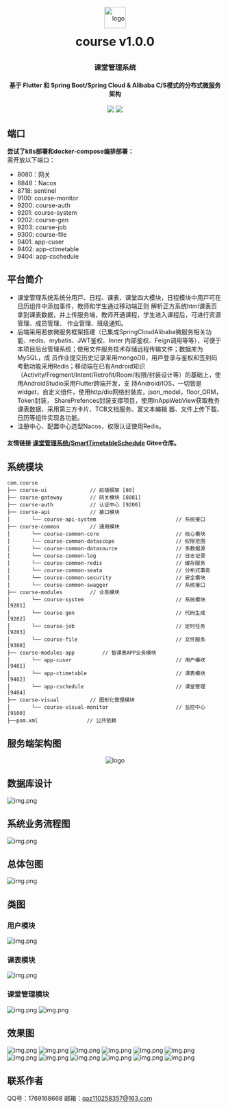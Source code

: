 <p align="center">
	<img alt="logo" src="./asset/smart_schedule.png" style="height: 50px;line-height: 50px;width: 50px;">
</p>
<h1 align="center" style="margin: 5px 0 30px; font-weight: bold;">course v1.0.0</h1>
<h3 align="center">课堂管理系统</h3>
<h4 align="center">基于 Flutter 和 Spring Boot/Spring Cloud & Alibaba C/S模式的分布式微服务架构</h4>
<p align="center">
<a href="https://gitee.com/SeaLandShell/SmartTimetableSchedule">
    <img src="https://img.shields.io/badge/course-v1.0.0-brightgreen.svg"></a>
<a href="https://gitee.com/SeaLandShell/SmartTimetableSchedule/blob/backend/LICENSE"><img src="https://img.shields.io/github/license/mashape/apistatus.svg"></a>
</p>

## 端口
**尝试了k8s部署和docker-compose编排部署：**\
需开放以下端口：
- 8080：网关
- 8848：Nacos
- 8718: sentinel
- 9100: course-monitor
- 9200: course-auth
- 9201: course-system
- 9202: course-gen
- 9203: course-job
- 9300: course-file
- 9401: app-cuser
- 9402: app-ctimetable
- 9404: app-cschedule

## 平台简介

* 课堂管理系统系统分⽤⼾、⽇程、课表、课堂四⼤模块，⽇程模块中⽤⼾可在⽇历组件中添加事件，教师和学⽣通过移动端正则
解析正⽅系统html课表⻚拿到课表数据，并上传服务端，教师开通课程，学⽣进⼊课程后，可进⾏资源管理、成员管理、
作业管理、班级通知。
* 后端采⽤若依微服务框架搭建（已集成SpringCloudAlibaba微服务相关功能、redis、mybatis、JWT鉴权、Inner
  内部鉴权、Feign调⽤等等），可便于本项⽬后台管理系统；使⽤⽂件服务技术存储远程传输⽂件；数据库为MySQL，成
  员作业提交历史记录采⽤mongoDB，⽤⼾登录与鉴权和签到码考勤功能采⽤Redis；移动端在已有Android知识
  （Activity/Fregment/Intent/Retrofit/Room/权限/封装设计等）的基础上，使⽤AndroidStudio采⽤Flutter跨端开发，⽀
  持Android/IOS，⼀切皆是widget，⾃定义组件，使⽤http/dio⽹络封装库，json_model，floor_ORM，Token封装，
  SharePrefences封装⽀撑项⽬，使⽤InAppWebView获取教务课表数据，采⽤第三⽅卡⽚、TCB⽂档服务、富⽂本编辑
  器、⽂件上传下载、⽇历等组件实现各功能。
* 注册中心、配置中心选型Nacos，权限认证使用Redis。

#### 友情链接 [课堂管理系统/SmartTimetableSchedule](https://gitee.com/SeaLandShell/SmartTimetableSchedule) Gitee仓库。
## 系统模块

~~~
com.course     
├── course-ui              // 前端框架 [80]
├── course-gateway         // 网关模块 [8081]
├── course-auth            // 认证中心 [9200]
├── course-api             // 接口模块
│       └── course-api-system                          // 系统接口
├── course-common          // 通用模块
│       └── course-common-core                         // 核心模块
│       └── course-common-datascope                    // 权限范围
│       └── course-common-datasource                   // 多数据源
│       └── course-common-log                          // 日志记录
│       └── course-common-redis                        // 缓存服务
│       └── course-common-seata                        // 分布式事务
│       └── course-common-security                     // 安全模块
│       └── course-common-swagger                      // 系统接口
├── course-modules         // 业务模块
│       └── course-system                              // 系统模块 [9201]
│       └── course-gen                                 // 代码生成 [9202]
│       └── course-job                                 // 定时任务 [9203]
│       └── course-file                                // 文件服务 [9300]
├── course-modules-app         // 智课表APP业务模块
│       └── app-cuser                                  // 用户模块 [9401]
│       └── app-ctimetable                             // 课表模块 [9402]
│       └── app-cschedule                              // 课堂管理 [9404]
├── course-visual          // 图形化管理模块
│       └── course-visual-monitor                      // 监控中心 [9100]
├──pom.xml                // 公共依赖
~~~

## 服务端架构图
<p align="center">
	<img alt="logo" src="./product/designImg/微服务基础架构.jpg" style="">
</p>

## 数据库设计
![img.png](./product/designImg/ER图.jpg)
## 系统业务流程图
![img.png](./product/designImg/ER/业务流程图.jpg)
## 总体包图
![img.png](./product/designImg/课堂管理系统总体包图.jpg)
## 类图
### 用户模块
![img.png](./product/designImg/用户UML类图.jpg)
### 课表模块
![img.png](./product/designImg/课表模块UML类图.jpg)
### 课堂管理模块
![img.png](./product/designImg/课堂管理模块总体类图.jpg)
![img.png](./product/designImg/课堂管理模块主要类图.jpg)
## 效果图
![img.png](./product/designImg/result/1login.png)
![img.png](./product/designImg/result/0ahome.png)
![img.png](./product/designImg/result/2calendar.png)
![img.png](./product/designImg/result/3timetable.png)
![img.png](./product/designImg/result/4timetable1.png)
![img.png](./product/designImg/result/5start.png)
![img.png](./product/designImg/result/6resource.png)
![img.png](./product/designImg/result/7sturesource.png)
![img.png](./product/designImg/result/8member.png)
![img.png](./product/designImg/result/9homework.png)
![img.png](./product/designImg/result/10detail.png)
![img.png](./product/designImg/result/11personal.png)

## 联系作者
QQ号：1769168668
邮箱：qaz110258357@163.com